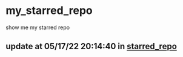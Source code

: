 # my_starred_repo
show me my starred repo

update at 05/17/22 20:14:40 in [starred_repo](./index.html)
---

